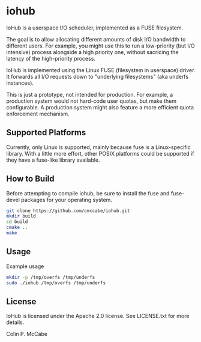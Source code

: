iohub
==================================
IoHub is a userspace I/O scheduler, implemented as a FUSE filesystem.

The goal is to allow allocating different amounts of disk I/O bandwidth to
different users.  For example, you might use this to run a low-priority (but
I/O intensive) process alongside a high priority one, without sacricing the
latency of the high-priority process.

IoHub is implemented using the Linux FUSE (filesystem in userspace) driver.  It
forwards all I/O requests down to "underlying filesystems" (aka underfs
instances).

This is just a prototype, not intended for production.  For example, a
production system would not hard-code user quotas, but make them configurable.
A production system might also feature a more efficient quota enforcement
mechanism.

Supported Platforms
-----
Currently, only Linux is supported, mainly because fuse is a Linux-specific
library.  With a little more effort, other POSIX platforms could be supported
if they have a fuse-like library available.

How to Build
-----
Before attempting to compile iohub, be sure to install the fuse and fuse-devel
packages for your operating system.

```bash
git clone https://github.com/cmccabe/iohub.git
mkdir build
cd build
cmake ..
make
```

Usage
-----
Example usage

```bash
mkdir -p /tmp/overfs /tmp/underfs
sudo ./iohub /tmp/overfs /tmp/underfs
```

License
-----
IoHub is licensed under the Apache 2.0 license.  See LICENSE.txt for more
details.

Colin P. McCabe
